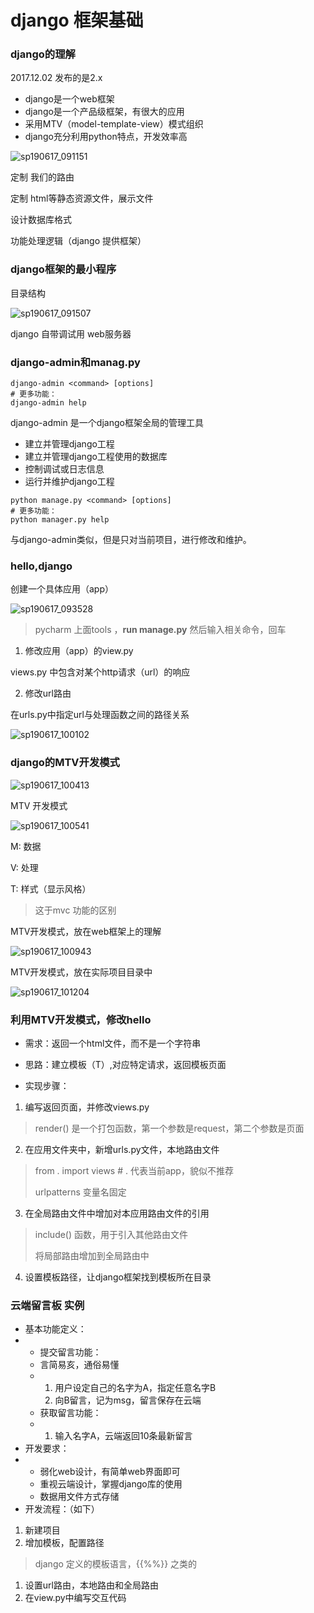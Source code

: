 # django 框架基础

### django的理解

2017.12.02 发布的是2.x

- django是一个web框架
- django是一个产品级框架，有很大的应用
- 采用MTV（model-template-view）模式组织
- django充分利用python特点，开发效率高

![sp190617_091151](./images/sp190617_091151.png)

定制 我们的路由

定制 html等静态资源文件，展示文件

设计数据库格式

功能处理逻辑（django 提供框架）



### django框架的最小程序

目录结构

![sp190617_091507](./images/sp190617_091507.png)

django 自带调试用 web服务器



### django-admin和manag.py

```shell
django-admin <command> [options]
# 更多功能：
django-admin help
```

django-admin 是一个django框架全局的管理工具

- 建立并管理django工程
- 建立并管理django工程使用的数据库
- 控制调试或日志信息
- 运行并维护django工程

```shell
python manage.py <command> [options]
# 更多功能：
python manager.py help
```

与django-admin类似，但是只对当前项目，进行修改和维护。



### hello,django

创建一个具体应用（app）

![sp190617_093528](./images/sp190617_093528.png)

> pycharm 上面tools ，**run manage.py** 然后输入相关命令，回车

1. 修改应用（app）的view.py

views.py 中包含对某个http请求（url）的响应

2. 修改url路由

在urls.py中指定url与处理函数之间的路径关系

![sp190617_100102](./images/sp190617_100102.png)



### django的MTV开发模式

![sp190617_100413](./images/sp190617_100413.png)

MTV 开发模式

![sp190617_100541](./images/sp190617_100541.png)

M: 数据

V: 处理

T: 样式（显示风格）

> 这于mvc 功能的区别

MTV开发模式，放在web框架上的理解

![sp190617_100943](./images/sp190617_100943.png)

MTV开发模式，放在实际项目目录中

![sp190617_101204](./images/sp190617_101204.png)



### 利用MTV开发模式，修改hello

- 需求：返回一个html文件，而不是一个字符串
- 思路：建立模板（T）,对应特定请求，返回模板页面

- 实现步骤：


1. 编写返回页面，并修改views.py
  > render() 是一个打包函数，第一个参数是request，第二个参数是页面
2. 在应用文件夹中，新增urls.py文件，本地路由文件

> from . import views  # . 代表当前app，貌似不推荐
>
> urlpatterns 变量名固定

3. 在全局路由文件中增加对本应用路由文件的引用

> include() 函数，用于引入其他路由文件
>
> 将局部路由增加到全局路由中

4. 设置模板路径，让django框架找到模板所在目录



### 云端留言板 实例

- 基本功能定义：
- - 提交留言功能：
  - 言简易亥，通俗易懂
  - 1. 用户设定自己的名字为A，指定任意名字B
    2. 向B留言，记为msg，留言保存在云端
  - 获取留言功能：
  - 1. 输入名字A，云端返回10条最新留言
- 开发要求：
- - 弱化web设计，有简单web界面即可
  - 重视云端设计，掌握django库的使用
  - 数据用文件方式存储
- 开发流程：（如下）

1. 新建项目
2. 增加模板，配置路径

> django 定义的模板语言，{{%%}} 之类的

1. 设置url路由，本地路由和全局路由
2. 在view.py中编写交互代码

